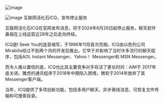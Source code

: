 ![image](https://img.pub/file/d125f8cc7fde22e9e9f39.jpg)

![image](https://img.pub/file/723a55df255cb53722b10.jpg)
互联网活化石ICQ，宣布停止服务

互联网活化石ICQ在官网发布消息，将于2024年6月26日起停止服务，聊天软件鼻祖在上线运营近28年之后走向终结。

ICQ是I Seek You的连音缩写，于1996年11月首次亮相，ICQ由以色列公司Mirabilis经过不到两个月的开发后推出，它早于并影响了当时许多流行的聊天程序，包括AOL Instant Messenger、Yahoo！ Messenger和 MSN Messenger。

而令人难以置信的是，ICQ也比其主要竞争对手存活了更长时间：AIM于 2017年底关闭，雅虎的通讯程序于2018年中期陷入困境，微软于2014年放弃了其Messenger客户端。

当年，ICQ提供了多项创新功能，包括多用户聊天、异步离线消息、可恢复文件传输和可搜索目录。